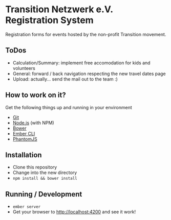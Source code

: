 # Transition Netzwerk e.V. Registration System

Registration forms for events hosted by the non-profit Transition movement.

## ToDos

* Calculation/Summary: implement free accomodation for kids and volunteers
* General: forward / back navigation respecting the new travel dates page
* Upload: actually... send the mail out to the team :)

## How to work on it?

Get the following things up and running in your environment

* [Git](http://git-scm.com/)
* [Node.js](http://nodejs.org/) (with NPM)
* [Bower](http://bower.io/)
* [Ember CLI](http://www.ember-cli.com/)
* [PhantomJS](http://phantomjs.org/)

## Installation

* Clone this repository
* Change into the new directory
* `npm install && bower install`

## Running / Development

* `ember server`
* Get your browser to [http://localhost:4200](http://localhost:4200) and see it work!
